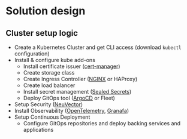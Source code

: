 # Solution design

## Cluster setup logic

* Create a Kubernetes Cluster and get CLI access (download `kubectl` configuration)
* Install & configure kube add-ons
  * Install certificate issuer ([cert-manager](../application-guides/cert-manager))
  * Create storage class
  * Create Ingress Controller ([NGINX](../application-guides/ingress-nginx) or HAProxy)
  * Create load balancer
  * Install secret management ([Sealed Secrets](../application-guides/sealed-secrets))
  * Deploy GitOps tool ([ArgoCD](../application-guides/argo-cd) or Fleet)
* Setup Security ([NeuVector](../application-guides/neuvector))
* Install Observability ([OpenTelemetry](../application-guides/opentelemetry-collector), [Granafa](../custom-charts/grafana-stack))
* Setup Continuous Deployment
  * Configure GitOps repositories and deploy backing services and applications
